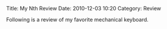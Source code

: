 Title: My Nth Review
Date: 2010-12-03 10:20
Category: Review

Following is a review of my favorite mechanical keyboard.